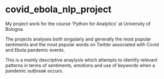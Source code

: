 # covid_ebola_nlp_project
My project work for the course 'Python for Analytics' at University of Bologna.

The projects analyses both singularly and generally the most popular sentiments and the most popular words on Twitter associated with Covid and Ebola pandemic events.

This is a mainly descriptive anaylysis which attempts to identify relevant patterns in terms of sentiments, emotions and use of keywords when a pandemic outbreak occurs.
